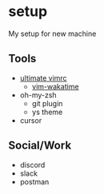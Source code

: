 # setup

My setup for new machine


## Tools

* [ultimate vimrc](https://github.com/amix/vimrc)
    * [vim-wakatime](https://github.com/wakatime/vim-wakatime) 
* oh-my-zsh
    * git plugin
    * ys theme 
* cursor

## Social/Work

* discord
* slack
* postman

